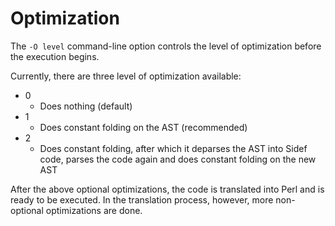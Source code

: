 # Optimization

The `-O level` command-line option controls the level of optimization before the execution begins.


Currently, there are three level of optimization available:


* 0
    - Does nothing (default)
* 1
    - Does constant folding on the AST (recommended)
* 2
    - Does constant folding, after which it deparses the AST into Sidef code, parses the code again and does constant folding on the new AST


After the above optional optimizations, the code is translated into Perl and is ready to be executed. In the translation process, however, more non-optional optimizations are done.
